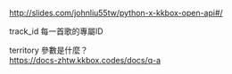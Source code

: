 http://slides.com/johnliu55tw/python-x-kkbox-open-api#/  
  
track_id  每一首歌的專屬ID  
  
territory 參數是什麼？  
https://docs-zhtw.kkbox.codes/docs/q-a  
  
